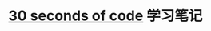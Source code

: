 # [30 seconds of code](https://github.com/Chalarangelo/30-seconds-of-code#30-seconds-of-code--) 学习笔记